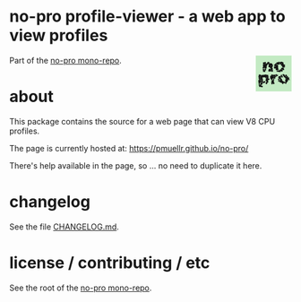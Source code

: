 no-pro profile-viewer - a web app to view profiles
================================================================================

<img src="https://raw.githubusercontent.com/pmuellr/no-pro/master/docs/images/no-pro.png" width="64" align="right">

Part of the [no-pro mono-repo](https://github.com/pmuellr/no-pro).


about
================================================================================

This package contains the source for a web page that can view V8 CPU profiles.

The page is currently hosted at: https://pmuellr.github.io/no-pro/

There's help available in the page, so ... no need to duplicate it here.



changelog
================================================================================

See the file [CHANGELOG.md](CHANGELOG.md).


license / contributing / etc
================================================================================

See the root of the [no-pro mono-repo](https://github.com/pmuellr/no-pro).